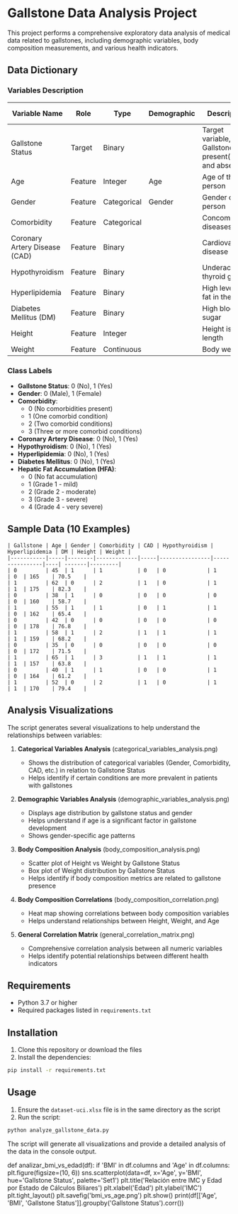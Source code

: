 # Gallstone Data Analysis Project

This project performs a comprehensive exploratory data analysis of medical data related to gallstones, including demographic variables, body composition measurements, and various health indicators.

## Data Dictionary

### Variables Description

| Variable Name | Role | Type | Demographic | Description | Units | Missing Values |
|--------------|------|------|-------------|-------------|-------|----------------|
| Gallstone Status | Target | Binary | | Target variable, Gallstones present(1), and absent(0) | | no |
| Age | Feature | Integer | Age | Age of the person | | no |
| Gender | Feature | Categorical | Gender | Gender of the person | | no |
| Comorbidity | Feature | Categorical | | Concomitant diseases | | no |
| Coronary Artery Disease (CAD) | Feature | Binary | | Cardiovascular disease | | no |
| Hypothyroidism | Feature | Binary | | Underactive thyroid gland | | no |
| Hyperlipidemia | Feature | Binary | | High levels of fat in the blood | | no |
| Diabetes Mellitus (DM) | Feature | Binary | | High blood sugar | | no |
| Height | Feature | Integer | | Height is the length | | no |
| Weight | Feature | Continuous | | Body weight | | no |

### Class Labels

- **Gallstone Status**: 0 (No), 1 (Yes)
- **Gender**: 0 (Male), 1 (Female)
- **Comorbidity**: 
  - 0 (No comorbidities present)
  - 1 (One comorbid condition)
  - 2 (Two comorbid conditions)
  - 3 (Three or more comorbid conditions)
- **Coronary Artery Disease**: 0 (No), 1 (Yes)
- **Hypothyroidism**: 0 (No), 1 (Yes)
- **Hyperlipidemia**: 0 (No), 1 (Yes)
- **Diabetes Mellitus**: 0 (No), 1 (Yes)
- **Hepatic Fat Accumulation (HFA)**:
  - 0 (No fat accumulation)
  - 1 (Grade 1 - mild)
  - 2 (Grade 2 - moderate)
  - 3 (Grade 3 - severe)
  - 4 (Grade 4 - very severe)

## Sample Data (10 Examples)

```
| Gallstone | Age | Gender | Comorbidity | CAD | Hypothyroidism | Hyperlipidemia | DM | Height | Weight |
|-----------|-----|--------|-------------|-----|----------------|----------------|----| -------|---------|
| 0         | 45  | 1      | 1           | 0   | 0             | 1              | 0  | 165    | 70.5    |
| 1         | 62  | 0      | 2           | 1   | 0             | 1              | 1  | 175    | 82.3    |
| 0         | 38  | 1      | 0           | 0   | 0             | 0              | 0  | 160    | 58.7    |
| 1         | 55  | 1      | 1           | 0   | 1             | 1              | 0  | 162    | 65.4    |
| 0         | 42  | 0      | 0           | 0   | 0             | 0              | 0  | 178    | 76.8    |
| 1         | 58  | 1      | 2           | 1   | 1             | 1              | 1  | 159    | 68.2    |
| 0         | 35  | 0      | 0           | 0   | 0             | 0              | 0  | 172    | 71.5    |
| 1         | 65  | 1      | 3           | 1   | 1             | 1              | 1  | 157    | 63.8    |
| 0         | 40  | 1      | 1           | 0   | 0             | 1              | 0  | 164    | 61.2    |
| 1         | 52  | 0      | 2           | 1   | 0             | 1              | 1  | 170    | 79.4    |
```

## Analysis Visualizations

The script generates several visualizations to help understand the relationships between variables:

1. **Categorical Variables Analysis** (categorical_variables_analysis.png)
   - Shows the distribution of categorical variables (Gender, Comorbidity, CAD, etc.) in relation to Gallstone Status
   - Helps identify if certain conditions are more prevalent in patients with gallstones

2. **Demographic Variables Analysis** (demographic_variables_analysis.png)
   - Displays age distribution by gallstone status and gender
   - Helps understand if age is a significant factor in gallstone development
   - Shows gender-specific age patterns

3. **Body Composition Analysis** (body_composition_analysis.png)
   - Scatter plot of Height vs Weight by Gallstone Status
   - Box plot of Weight distribution by Gallstone Status
   - Helps identify if body composition metrics are related to gallstone presence

4. **Body Composition Correlations** (body_composition_correlation.png)
   - Heat map showing correlations between body composition variables
   - Helps understand relationships between Height, Weight, and Age

5. **General Correlation Matrix** (general_correlation_matrix.png)
   - Comprehensive correlation analysis between all numeric variables
   - Helps identify potential relationships between different health indicators

## Requirements

- Python 3.7 or higher
- Required packages listed in `requirements.txt`

## Installation

1. Clone this repository or download the files
2. Install the dependencies:
```bash
pip install -r requirements.txt
```

## Usage

1. Ensure the `dataset-uci.xlsx` file is in the same directory as the script
2. Run the script:
```bash
python analyze_gallstone_data.py
```

The script will generate all visualizations and provide a detailed analysis of the data in the console output. 

def analizar_bmi_vs_edad(df):
    if 'BMI' in df.columns and 'Age' in df.columns:
        plt.figure(figsize=(10, 6))
        sns.scatterplot(data=df, x='Age', y='BMI', hue='Gallstone Status', palette='Set1')
        plt.title('Relación entre IMC y Edad por Estado de Cálculos Biliares')
        plt.xlabel('Edad')
        plt.ylabel('IMC')
        plt.tight_layout()
        plt.savefig('bmi_vs_age.png')
        plt.show()
        print(df[['Age', 'BMI', 'Gallstone Status']].groupby('Gallstone Status').corr()) 